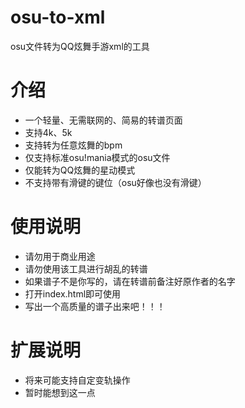 # osu-to-xml
osu文件转为QQ炫舞手游xml的工具

# 介绍
- 一个轻量、无需联网的、简易的转谱页面
- 支持4k、5k
- 支持转为任意炫舞的bpm
- 仅支持标准osu!mania模式的osu文件
- 仅能转为QQ炫舞的星动模式
- 不支持带有滑键的键位（osu好像也没有滑键）

# 使用说明
- 请勿用于商业用途
- 请勿使用该工具进行胡乱的转谱
- 如果谱子不是你写的，请在转谱前备注好原作者的名字
- 打开index.html即可使用
- 写出一个高质量的谱子出来吧！！！

# 扩展说明
- 将来可能支持自定变轨操作
- 暂时能想到这一点
